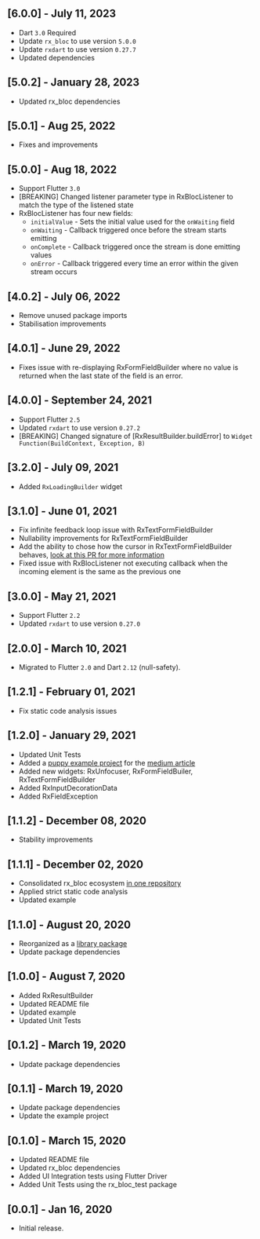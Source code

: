 ## [6.0.0] - July 11, 2023
* Dart `3.0` Required
* Update `rx_bloc` to use version `5.0.0`
* Update `rxdart` to use version `0.27.7`
* Updated dependencies

## [5.0.2] - January 28, 2023
* Updated rx_bloc dependencies

## [5.0.1] - Aug 25, 2022
* Fixes and improvements

## [5.0.0] - Aug 18, 2022
* Support Flutter `3.0`
* [BREAKING] Changed listener parameter type in RxBlocListener to match the type of the listened state
* RxBlocListener has four new fields:
  - `initialValue` - Sets the initial value used for the `onWaiting` field
  - `onWaiting` - Callback triggered once before the stream starts emitting
  - `onComplete` - Callback triggered once the stream is done emitting values
  - `onError` - Callback triggered every time an error within the given stream occurs

## [4.0.2] - July 06, 2022
* Remove unused package imports
* Stabilisation improvements

## [4.0.1] - June 29, 2022
* Fixes issue with re-displaying RxFormFieldBuilder where no value is returned when the last state of the field is an error.

## [4.0.0] - September 24, 2021
* Support Flutter `2.5`
* Updated `rxdart` to use version `0.27.2`
* [BREAKING] Changed signature of [RxResultBuilder.buildError] to `Widget Function(BuildContext, Exception, B)`

## [3.2.0] - July 09, 2021
* Added `RxLoadingBuilder` widget

## [3.1.0] - June 01, 2021
* Fix infinite feedback loop issue with RxTextFormFieldBuilder
* Nullability improvements for RxTextFormFieldBuilder
* Add the ability to chose how the cursor in RxTextFormFieldBuilder behaves, [look at this PR for more information](https://github.com/Prime-Holding/rx_bloc/pull/151)
* Fixed issue with RxBlocListener not executing callback when the incoming element is the same as the previous one

## [3.0.0] - May 21, 2021
* Support Flutter `2.2`
* Updated `rxdart` to use version `0.27.0`

## [2.0.0] - March 10, 2021
* Migrated to Flutter `2.0` and Dart `2.12` (null-safety).

## [1.2.1] - February 01, 2021
* Fix static code analysis issues

## [1.2.0] - January 29, 2021
* Updated Unit Tests
* Added a [puppy example project](https://github.com/Prime-Holding/rx_bloc/tree/develop/examples/favorites_advanced/rx_bloc_favorites_advanced) for the [medium article](https://medium.com/prime-holding-jsc/building-complex-apps-in-flutter-with-the-power-of-reactive-programming-54a38fbc0cde)
* Added new widgets: RxUnfocuser, RxFormFieldBuiler, RxTextFormFieldBuilder
* Added RxInputDecorationData
* Added RxFieldException

## [1.1.2] - December 08, 2020
* Stability improvements

## [1.1.1] - December 02, 2020
* Consolidated rx_bloc ecosystem [in one repository](https://github.com/Prime-Holding/rx_bloc)
* Applied strict static code analysis
* Updated example

## [1.1.0] - August 20, 2020
* Reorganized as a [library package](https://dart.dev/guides/libraries/create-library-packages#organizing-a-library-package)
* Update package dependencies

## [1.0.0] - August 7, 2020

* Added RxResultBuilder
* Updated README file
* Updated example
* Updated Unit Tests

## [0.1.2] - March 19, 2020

* Update package dependencies

## [0.1.1] - March 19, 2020

* Update package dependencies
* Update the example project

## [0.1.0] - March 15, 2020

* Updated README file
* Updated rx_bloc dependencies
* Added UI Integration tests using Flutter Driver
* Added Unit Tests using the rx_bloc_test package

## [0.0.1] - Jan 16, 2020

* Initial release.
